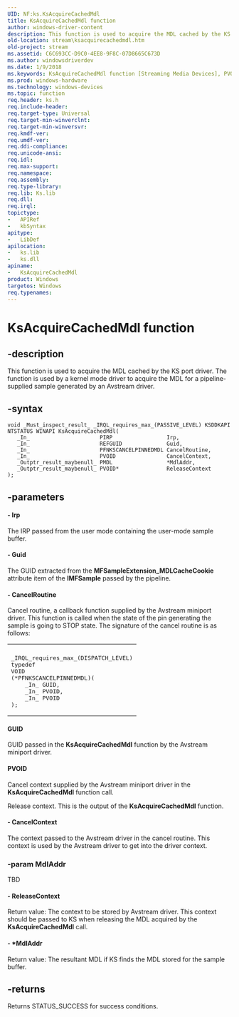 ```yaml
---
UID: NF:ks.KsAcquireCachedMdl
title: KsAcquireCachedMdl function
author: windows-driver-content
description: This function is used to acquire the MDL cached by the KS port driver. The function is used by a kernel mode driver to acquire the MDL for a pipeline-supplied sample generated by an Avstream driver.
old-location: stream\ksacquirecachedmdl.htm
old-project: stream
ms.assetid: C6C693CC-D9C0-4EE8-9F8C-07D8665C673D
ms.author: windowsdriverdev
ms.date: 1/9/2018
ms.keywords: KsAcquireCachedMdl function [Streaming Media Devices], PVOID, ks/KsAcquireCachedMdl, stream.ksacquirecachedmdl, KsAcquireCachedMdl, GUID
ms.prod: windows-hardware
ms.technology: windows-devices
ms.topic: function
req.header: ks.h
req.include-header: 
req.target-type: Universal
req.target-min-winverclnt: 
req.target-min-winversvr: 
req.kmdf-ver: 
req.umdf-ver: 
req.ddi-compliance: 
req.unicode-ansi: 
req.idl: 
req.max-support: 
req.namespace: 
req.assembly: 
req.type-library: 
req.lib: Ks.lib
req.dll: 
req.irql: 
topictype:
-	APIRef
-	kbSyntax
apitype:
-	LibDef
apilocation:
-	ks.lib
-	ks.dll
apiname:
-	KsAcquireCachedMdl
product: Windows
targetos: Windows
req.typenames: 
---
```


# KsAcquireCachedMdl function


## -description


This function is used to acquire the MDL cached by the KS port driver. The function is used by a kernel mode driver to acquire the MDL for a pipeline-supplied sample generated by an Avstream driver.


## -syntax


````
void _Must_inspect_result_ _IRQL_requires_max_(PASSIVE_LEVEL) KSDDKAPI NTSTATUS WINAPI KsAcquireCachedMdl(
   _In_                      PIRP                 Irp,
   _In_                      REFGUID              Guid,
   _In_                      PFNKSCANCELPINNEDMDL CancelRoutine,
   _In_                      PVOID                CancelContext,
   _Outptr_result_maybenull_ PMDL                 *MdlAddr,
   _Outptr_result_maybenull_ PVOID*               ReleaseContext
);
````


## -parameters




#### - Irp

The IRP passed from the user mode containing the user-mode sample buffer.


#### - Guid

The GUID extracted from the <b>MFSampleExtension_MDLCacheCookie</b> attribute item of the <b>IMFSample</b> passed by the pipeline.


#### - CancelRoutine

Cancel routine, a callback function supplied by the Avstream miniport driver. This function is called when the state of the pin generating the sample is going to STOP state.  The signature of the cancel routine is as follows:
<div class="code"><span codelanguage=""><table>
<tr>
<th></th>
</tr>
<tr>
<td>
<pre>_IRQL_requires_max_(DISPATCH_LEVEL)
typedef
VOID
(*PFNKSCANCELPINNEDMDL)(
    _In_ GUID,
    _In_ PVOID,
    _In_ PVOID
);</pre>
</td>
</tr>
</table></span></div>

#### GUID

GUID passed in the <b>KsAcquireCachedMdl</b> function by the Avstream miniport driver.


#### PVOID

Cancel context supplied by the Avstream miniport driver in the <b>KsAcquireCachedMdl</b> function call.

Release context. This is the output of the <b>KsAcquireCachedMdl</b> function.


#### - CancelContext

The context passed to the Avstream driver in the cancel routine. This context is used by the Avstream driver to get into the driver context.


### -param MdlAddr

TBD


#### - ReleaseContext

Return value: The context to be stored by Avstream driver. This context should be passed to KS when releasing the MDL acquired by the <b>KsAcquireCachedMdl</b> call.



#### - *MdlAddr

Return value: The resultant MDL if KS finds the MDL stored for the sample buffer.


## -returns


 Returns STATUS_SUCCESS for success conditions.


